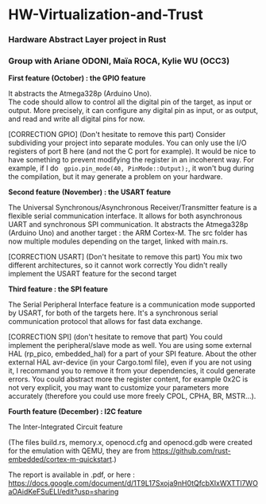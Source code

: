 # HW-Virtualization-and-Trust

### Hardware Abstract Layer project in Rust

### Group with Ariane ODONI, Maïa ROCA, Kylie WU (OCC3)

**First feature (October) : the GPIO feature**  

It abstracts the Atmega328p (Arduino Uno).  
The code should allow to control all the digital pin of the target, as input or output. More precisely, it can configure any digital pin as input, or as output, and read and write all digital pins for now.

[CORRECTION GPIO] (Don't hesitate to remove this part)
Consider subdividing your project into separate modules. 
You can only use the I/O registers of port B here (and not the C port for example).
It would be nice to have something to prevent modifying the register in an incoherent way. For example, if I do ``` gpio.pin_mode(40, PinMode::Output);```, it won't bug during the compilation, but it may generate a problem on your hardware.

**Second feature (November) : the USART feature**

The Universal Synchronous/Asynchronous Receiver/Transmitter feature is a flexible serial communication interface. It allows for both asynchronous UART and synchronous SPI communication. It abstracts the Atmega328p (Arduino Uno) and another target : the ARM Cortex-M.
The src folder has now multiple modules depending on the target, linked with main.rs.

[CORRECTION USART] (Don't hesitate to remove this part)
You mix two different architectures, so it cannot work correctly
You didn't really implement the USART feature for the second target

**Third feature : the SPI feature**

The Serial Peripheral Interface feature is a communication mode supported by USART, for both of the targets here. It's a synchronous serial communication protocol that allows for fast data exchange.

[CORRECTION SPI] (don't hesitate to remove that part)
You could implement the peripheral/slave mode as well.
You are using some external HAL (rp_pico, embedded_hal) for a part of your SPI feature.
About the other external HAL avr-device (in your Cargo.toml file), even if you are not using it, I recommand you to remove it from your dependencies, it could generate errors.
You could abstract more the register content, for example 0x2C is not very explicit, you may want to customize your parameters more accurately (therefore you could use more freely CPOL, CPHA, BR, MSTR...).

**Fourth feature (December) : I2C feature**

The Inter-Integrated Circuit feature


(The files build.rs, memory.x, openocd.cfg and openocd.gdb were created for the emulation with QEMU, they are from https://github.com/rust-embedded/cortex-m-quickstart.)


The report is available in .pdf, or here : https://docs.google.com/document/d/1T9L17Sxoja9nH0tQfcbXIxWXTTl7WOaOAidKeFSuELI/edit?usp=sharing
